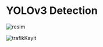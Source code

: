 # YOLOv3 Detection

![resim](https://user-images.githubusercontent.com/84662757/149997195-8d757933-e378-4352-9c87-21cab04b84d5.jpg)

![trafikKayit](https://user-images.githubusercontent.com/84662757/149997235-1701d0ba-caa7-4510-9d8e-82f7d64f9e8c.png)
